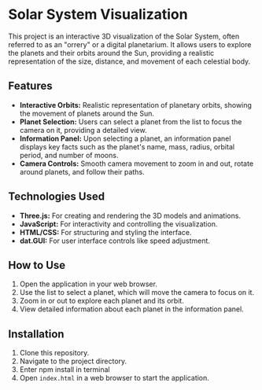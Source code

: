 # Solar System Visualization

This project is an interactive 3D visualization of the Solar System, often referred to as an "orrery" or a digital planetarium. It allows users to explore the planets and their orbits around the Sun, providing a realistic representation of the size, distance, and movement of each celestial body.

## Features

- **Interactive Orbits:** Realistic representation of planetary orbits, showing the movement of planets around the Sun.
- **Planet Selection:** Users can select a planet from the list to focus the camera on it, providing a detailed view.
- **Information Panel:** Upon selecting a planet, an information panel displays key facts such as the planet's name, mass, radius, orbital period, and number of moons.
- **Camera Controls:** Smooth camera movement to zoom in and out, rotate around planets, and follow their paths.

## Technologies Used

- **Three.js:** For creating and rendering the 3D models and animations.
- **JavaScript:** For interactivity and controlling the visualization.
- **HTML/CSS:** For structuring and styling the interface.
- **dat.GUI:** For user interface controls like speed adjustment.

## How to Use

1. Open the application in your web browser.
2. Use the list to select a planet, which will move the camera to focus on it.
3. Zoom in or out to explore each planet and its orbit.
4. View detailed information about each planet in the information panel.

## Installation

1. Clone this repository.
2. Navigate to the project directory.
3. Enter npm install in terminal 
5. Open `index.html` in a web browser to start the application.
